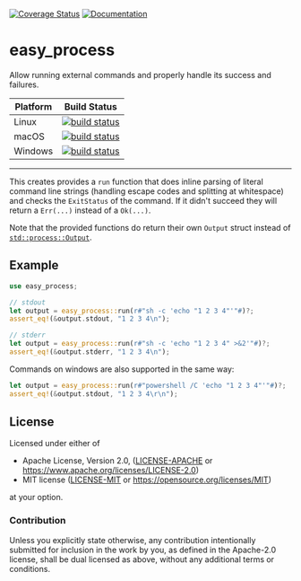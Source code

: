 [![Coverage Status](https://coveralls.io/repos/github/OSSystems/easy-process-rs/badge.svg?branch=master)](https://coveralls.io/github/OSSystems/easy-process-rs?branch=master)
[![Documentation](https://docs.rs/easy_process/badge.svg)](https://docs.rs/easy_process)

# easy_process

Allow running external commands and properly handle its success
and failures.

| Platform | Build Status |
| -------- | ------------ |
| Linux | [![build status](https://github.com/OSSystems/easy-process-rs/workflows/CI%20(Linux)/badge.svg)](https://github.com/OSSystems/easy-process-rs/actions) |
| macOS | [![build status](https://github.com/OSSystems/easy-process-rs/workflows/CI%20(macOS)/badge.svg)](https://github.com/OSSystems/easy-process-rs/actions) |
| Windows | [![build status](https://github.com/OSSystems/easy-process-rs/workflows/CI%20(Windows)/badge.svg)](https://github.com/OSSystems/easy-process-rs/actions) |

---

This creates provides a `run` function that does inline parsing of
literal command line strings (handling escape codes and splitting
at whitespace) and checks the `ExitStatus` of the command. If it
didn't succeed they will return a `Err(...)` instead of a
`Ok(...)`.

Note that the provided functions do return their own `Output`
struct instead of [`std::process::Output`].

## Example
```rust
use easy_process;

// stdout
let output = easy_process::run(r#"sh -c 'echo "1 2 3 4"'"#)?;
assert_eq!(&output.stdout, "1 2 3 4\n");

// stderr
let output = easy_process::run(r#"sh -c 'echo "1 2 3 4" >&2'"#)?;
assert_eq!(&output.stderr, "1 2 3 4\n");
```

[`std::process::Output`]: https://doc.rust-lang.org/std/process/struct.Output.html

Commands on windows are also supported in the same way:

```rust
let output = easy_process::run(r#"powershell /C 'echo "1 2 3 4"'"#)?;
assert_eq!(&output.stdout, "1 2 3 4\r\n");
```

## License

Licensed under either of

 * Apache License, Version 2.0, ([LICENSE-APACHE](LICENSE-APACHE) or https://www.apache.org/licenses/LICENSE-2.0)
 * MIT license ([LICENSE-MIT](LICENSE-MIT) or https://opensource.org/licenses/MIT)

at your option.

### Contribution

Unless you explicitly state otherwise, any contribution intentionally
submitted for inclusion in the work by you, as defined in the
Apache-2.0 license, shall be dual licensed as above, without any
additional terms or conditions.
